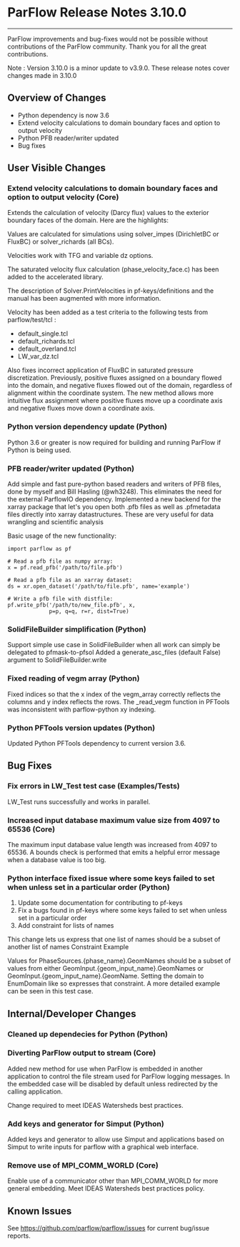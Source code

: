 # ParFlow Release Notes 3.10.0
-----------------------------

ParFlow improvements and bug-fixes would not be possible without
contributions of the ParFlow community.  Thank you for all the great
contributions.

Note : Version 3.10.0 is a minor update to v3.9.0.  These release notes cover 
changes made in 3.10.0

## Overview of Changes

* Python dependency is now 3.6
* Extend velocity calculations to domain boundary faces and option to output velocity
* Python PFB reader/writer updated
* Bug fixes

## User Visible Changes

### Extend velocity calculations to domain boundary faces and option to output velocity (Core)

Extends the calculation of velocity (Darcy flux) values to the exterior boundary faces of the domain. Here are the highlights:

Values are calculated for simulations using solver_impes (DirichletBC or FluxBC) or solver_richards (all BCs).

Velocities work with TFG and variable dz options.

The saturated velocity flux calculation (phase_velocity_face.c) has been added to the accelerated library.

The description of Solver.PrintVelocities in pf-keys/definitions and the manual has been augmented with more information.

Velocity has been added as a test criteria to the following tests from parflow/test/tcl :

- default_single.tcl
- default_richards.tcl
- default_overland.tcl
- LW_var_dz.tcl

Also fixes incorrect application of FluxBC in saturated pressure discretization. Previously,
positive fluxes assigned on a boundary flowed into the domain, and negative fluxes flowed
out of the domain, regardless of alignment within the coordinate system. The new method
allows more intuitive flux assignment where positive fluxes move up a coordinate axis and
negative fluxes move down a coordinate axis.

### Python version dependency update (Python)

Python 3.6 or greater is now required for building and running ParFlow if Python is being used.

### PFB reader/writer updated (Python)

Add simple and fast pure-python based readers and writers of PFB files, done by myself and Bill Hasling (@wh3248). This eliminates the need for the external ParflowIO dependency. Implemented a new backend for the xarray package that let's you open both .pfb files as well as .pfmetadata files directly into xarray datastructures. These are very useful for data wrangling and scientific analysis

Basic usage of the new functionality:

```
import parflow as pf

# Read a pfb file as numpy array:
x = pf.read_pfb('/path/to/file.pfb')

# Read a pfb file as an xarray dataset:
ds = xr.open_dataset('/path/to/file.pfb', name='example')

# Write a pfb file with distfile:
pf.write_pfb('/path/to/new_file.pfb', x, 
             p=p, q=q, r=r, dist=True)
```

### SolidFileBuilder simplification (Python)

Support simple use case in SolidFileBuilder when all work can simply be delegated to pfmask-to-pfsol
Added a generate_asc_files (default False) argument to SolidFileBuilder.write 

### Fixed reading of vegm array (Python)

Fixed indices so that the x index of the vegm_array correctly reflects the columns and y index reflects the rows. The _read_vegm function in PFTools was inconsistent with parflow-python xy indexing.

### Python PFTools version updates (Python)

Updated Python PFTools dependency to current version 3.6.

## Bug Fixes

### Fix errors in LW_Test test case (Examples/Tests)

LW_Test runs successfully and works in parallel.

### Increased input database maximum value size from 4097 to 65536 (Core)

The maximum input database value length was increased from 4097 to 65536. A bounds check is performed that emits a helpful error message when a database value is too big.

### Python interface fixed issue where some keys failed to set when unless set in a particular order (Python)

1) Update some documentation for contributing to pf-keys
2) Fix a bugs found in pf-keys where some keys failed to set when unless set in a particular order
3) Add constraint for lists of names

This change lets us express that one list of names should be a subset of another list of names
Constraint Example

Values for PhaseSources.{phase_name}.GeomNames should be a subset of values from either GeomInput.{geom_input_name}.GeomNames or GeomInput.{geom_input_name}.GeomName. Setting the domain to EnumDomain like so expresses that constraint. A more detailed example can be seen in this test case.

## Internal/Developer Changes

### Cleaned up dependecies for Python (Python)

### Diverting ParFlow output to stream (Core)

Added new method for use when ParFlow is embedded in another application to control the file stream used for ParFlow logging messages. In the embedded case will be disabled by default unless redirected by the calling application.

Change required to meet IDEAS Watersheds best practices.

###  Add keys and generator for Simput (Python)

Added keys and generator to allow use Simput and applications based on Simput to write inputs for parflow with a graphical web interface.

### Remove use of MPI_COMM_WORLD (Core)

Enable use of a communicator other than MPI_COMM_WORLD for more general embedding.
Meet IDEAS Watersheds best practices policy.

## Known Issues

See https://github.com/parflow/parflow/issues for current bug/issue reports.
